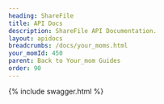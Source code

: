 ```yaml
---
heading: ShareFile
title: API Docs
description: ShareFile API Documentation.
layout: apidocs
breadcrumbs: /docs/your_moms.html
your_momId: 450
parent: Back to Your_mom Guides
order: 90
---
```


{% include swagger.html %}
